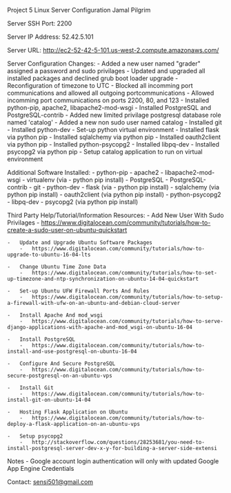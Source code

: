 Project 5 Linux Server Configuration
Jamal Pilgrim


Server SSH Port:
    2200


Server IP Address: 
    52.42.5.101


Server URL:
    http://ec2-52-42-5-101.us-west-2.compute.amazonaws.com/ 


Server Configuration Changes:
    -   Added a new user named "grader" assigned a password and sudo privilages
    -   Updated and upgraded all installed packages and declined grub boot loader upgrade
    -   Reconfiguration of timezone to UTC
    -   Blocked all incomming port communications and allowed all outgoing portcommunications
    -   Allowed incomming port communications on ports 2200, 80, and 123
    -   Installed python-pip, apache2, libapache2-mod-wsgi
    -   Installed PostgreSQL and PostgreSQL-contrib
    -   Added new limited privilage postgresql database role named 'catalog'
    -   Added a new non sudo user named catalog
    -   Installed git
    -   Installed python-dev
    -   Set-up python virtual environment
    -   Installed flask via python pip
    -   Installed sqlalchemy via python pip
    -   Installed oauth2client via python pip
    -   Installed python-psycopg2
    -   Installed libpq-dev
    -   Installed psycopg2 via python pip 
    -   Setup catalog application to run on virtual environment


Additional Software Installed:
    -   python-pip
    -   apache2 
    -   libapache2-mod-wsgi
    -   virtualenv (via - python pip install)
    -   PostgreSQL
    -   PostgreSQL-contrib
    -   git
    -   python-dev
    -   flask (via - python pip install)
    -   sqlalchemy (via python pip install)
    -   oauth2client (via python pip install)
    -   python-psycopg2
    -   libpq-dev
    -   psycopg2 (via python pip install)


Third Party Help/Tutorial/Information Resources:
    -   Add New User With Sudo Privilages
        -   https://www.digitalocean.com/community/tutorials/how-to-create-a-sudo-user-on-ubuntu-quickstart

    -   Update and Upgrade Ubuntu Software Packages
        -   https://www.digitalocean.com/community/tutorials/how-to-upgrade-to-ubuntu-16-04-lts

    -   Change Ubuntu Time Zone Data
        -   https://www.digitalocean.com/community/tutorials/how-to-set-up-timezone-and-ntp-synchronization-on-ubuntu-14-04-quickstart

    -   Set-up Ubuntu UFW Firewall Ports And Rules
        -   https://www.digitalocean.com/community/tutorials/how-to-setup-a-firewall-with-ufw-on-an-ubuntu-and-debian-cloud-server

    -   Install Apache And mod_wsgi
        -   https://www.digitalocean.com/community/tutorials/how-to-serve-django-applications-with-apache-and-mod_wsgi-on-ubuntu-16-04

    -   Install PostgreSQL
        -   https://www.digitalocean.com/community/tutorials/how-to-install-and-use-postgresql-on-ubuntu-16-04

    -   Configure And Secure PostgreSQL
        -   https://www.digitalocean.com/community/tutorials/how-to-secure-postgresql-on-an-ubuntu-vps

    -   Install Git
        -   https://www.digitalocean.com/community/tutorials/how-to-install-git-on-ubuntu-14-04

    -   Hosting Flask Application on Ubuntu
        -   https://www.digitalocean.com/community/tutorials/how-to-deploy-a-flask-application-on-an-ubuntu-vps

    -   Setup psycopg2
        -   http://stackoverflow.com/questions/28253681/you-need-to-install-postgresql-server-dev-x-y-for-building-a-server-side-extensi


Notes
    -   Google account login authentication will only with updated Google App Engine Credentials


Contact:
    sensi501@gmail.com